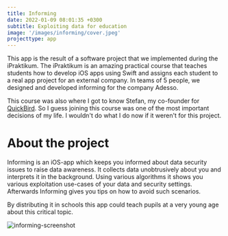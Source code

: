 ```yaml
---
title: Informing
date: 2022-01-09 08:01:35 +0300
subtitle: Exploiting data for education
image: '/images/informing/cover.jpeg'
projecttype: app
---
```

This app is the result of a software project that we implemented during the iPraktikum.
The iPraktikum is an amazing practical course that teaches students how to develop iOS apps using Swift and assigns each student to a real app project for an external company. In teams of 5 people, we designed and developed informing for the company Adesso.

This course was also where I got to know Stefan, my co-founder for <a href="/QuickBird">QuickBird</a>. So I guess joining this course was one of the most important decisions of my life. I wouldn't do what I do now if it weren't for this project.

# About the project

Informing is an iOS-app which keeps you informed about data security issues to raise data awareness.
It collects data unobtrusively about you and interprets it in the background. Using various algorithms it shows you various exploitation use-cases of your data and security settings.
Afterwards Informing gives you tips on how to avoid such scenarios.

By distributing it in schools this app could teach pupils at a very young age about this critical topic.

![informing-screenshot]({{site.baseurl}}/images/informing/screen3.jpg)
